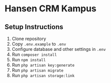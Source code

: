 # Hansen CRM Kampus

## Setup Instructions

1. Clone repository
2. Copy `.env.example` to `.env`
3. Configure database and other settings in `.env`
4. Run `composer install`
5. Run `npm install`
6. Run `php artisan key:generate`
7. Run `php artisan migrate`
8. Run `php artisan storage:link`
